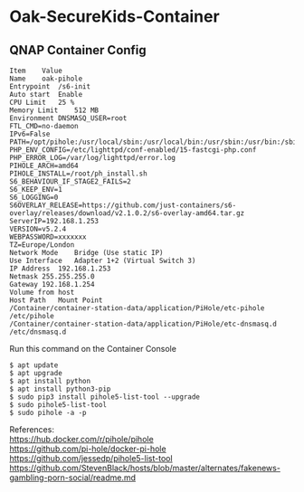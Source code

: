 # Oak-SecureKids-Container

## QNAP Container Config
    Item	Value
    Name	oak-pihole
    Entrypoint	/s6-init
    Auto start	Enable
    CPU Limit	25 %
    Memory Limit	512 MB
    Environment	DNSMASQ_USER=root
    FTL_CMD=no-daemon
    IPv6=False
    PATH=/opt/pihole:/usr/local/sbin:/usr/local/bin:/usr/sbin:/usr/bin:/sbin:/bin
    PHP_ENV_CONFIG=/etc/lighttpd/conf-enabled/15-fastcgi-php.conf
    PHP_ERROR_LOG=/var/log/lighttpd/error.log
    PIHOLE_ARCH=amd64
    PIHOLE_INSTALL=/root/ph_install.sh
    S6_BEHAVIOUR_IF_STAGE2_FAILS=2
    S6_KEEP_ENV=1
    S6_LOGGING=0
    S6OVERLAY_RELEASE=https://github.com/just-containers/s6-overlay/releases/download/v2.1.0.2/s6-overlay-amd64.tar.gz
    ServerIP=192.168.1.253
    VERSION=v5.2.4
    WEBPASSWORD=xxxxxxx
    TZ=Europe/London
    Network Mode	Bridge (Use static IP)
    Use Interface	Adapter 1+2 (Virtual Switch 3)
    IP Address	192.168.1.253
    Netmask	255.255.255.0
    Gateway	192.168.1.254
    Volume from host	
    Host Path	Mount Point
    /Container/container-station-data/application/PiHole/etc-pihole	/etc/pihole
    /Container/container-station-data/application/PiHole/etc-dnsmasq.d	/etc/dnsmasq.d

Run this command on the Container Console

    $ apt update   
    $ apt upgrade         
    $ apt install python  
    $ apt install python3-pip
    $ sudo pip3 install pihole5-list-tool --upgrade
    $ sudo pihole5-list-tool
    $ sudo pihole -a -p
 
References:  
https://hub.docker.com/r/pihole/pihole  
https://github.com/pi-hole/docker-pi-hole
https://github.com/jessedp/pihole5-list-tool  
https://github.com/StevenBlack/hosts/blob/master/alternates/fakenews-gambling-porn-social/readme.md  
